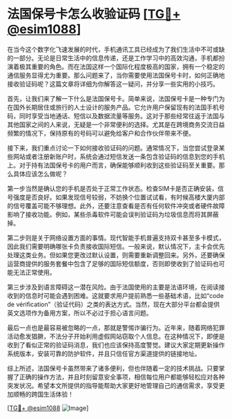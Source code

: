 # 法国保号卡怎么收验证码 [[TG💪+ @esim1088](https://t.me/s/esim1088)]

在当今这个数字化飞速发展的时代，手机通讯工具已经成为了我们生活中不可或缺的一部分。无论是日常生活中的信息传递，还是工作学习中的高效沟通，手机都扮演着极其重要的角色。而在法国这样一个国际化程度极高的国家，拥有一个稳定的通信服务显得尤为重要。那么问题来了，当你需要使用法国保号卡时，如何正确地接收验证码呢？这篇文章将详细为你解答这一疑问，并分享一些实用的小技巧。

首先，让我们来了解一下什么是法国保号卡。简单来说，法国保号卡是一种专门为在国外长期居住或旅行的人士设计的服务产品。它允许用户保留现有的法国手机号码，同时享受当地通话、短信以及数据流量等服务。这对于那些经常往返于法国与其他国家之间的人来说，无疑是一个非常便利的选择。尤其是在跨境商务交流日益频繁的情况下，保持原有的号码可以避免给客户和合作伙伴带来不便。

接下来，我们重点讨论一下如何接收验证码的问题。通常情况下，当您尝试登录某些网站或者注册新账户时，系统会通过短信发送一条包含验证码的信息到您的手机上。对于持有法国保号卡的用户而言，确保能够顺利收到这些验证码至关重要。那么具体应该怎么做呢？

第一步当然是确认您的手机是否处于正常工作状态。检查SIM卡是否正确安装，信号强度是否良好。如果发现信号较弱，不妨换个位置试试看，有时候高楼大厦内部的信号覆盖可能不够理想。此外，还要注意查看是否有任何软件冲突或者硬件故障影响了接收功能。例如，某些杀毒软件可能会误判验证码为垃圾信息而将其屏蔽掉。

第二步则是关于网络设置方面的事情。现代智能手机普遍支持双卡甚至多卡模式，因此我们需要明确哪张卡负责接收国际短信。一般来说，默认情况下，主卡会优先处理这类业务。但如果您更改过默认设置，则需要重新调整回来。另外，还要确保运营商提供的服务套餐中包含了足够的国际短信额度，否则即使收到了验证码也可能无法正常使用。

第三步涉及到语言障碍这一潜在风险。由于法国使用的主要是法语环境，在阅读接收到的信息时可能会遇到困难。这就要求用户提前熟悉一些基础术语，比如“code de vérification”（验证代码）之类的表达方式。当然，现在大部分平台都会提供英文选项作为备用方案，所以不必过于担心语言问题。

最后一点也是最容易被忽略的一点，那就是警惕诈骗行为。近年来，随着网络犯罪活动愈发猖獗，不法分子开始利用虚假网站窃取个人信息。在这种情况下，即便是收到了看似正常的验证码消息，我们也应该保持高度警觉。建议大家定期更新操作系统版本，安装可靠的防护软件，并且只信任官方渠道提供的链接地址。

综上所述，法国保号卡虽然带来了诸多便利，但也伴随着一定的技术挑战。只要掌握了正确的操作方法，并且时刻留意安全事项，相信每位用户都能够轻松应对各种突发状况。希望本文所提供的指导能帮助大家更好地管理自己的通信需求，享受更加顺畅的跨国生活体验！

[[TG💪+ @esim1088](https://t.me/s/esim1088) ![Image](https://i.postimg.cc/4NQfJmqS/Snipaste-2025-05-13-00-14-12.png)]